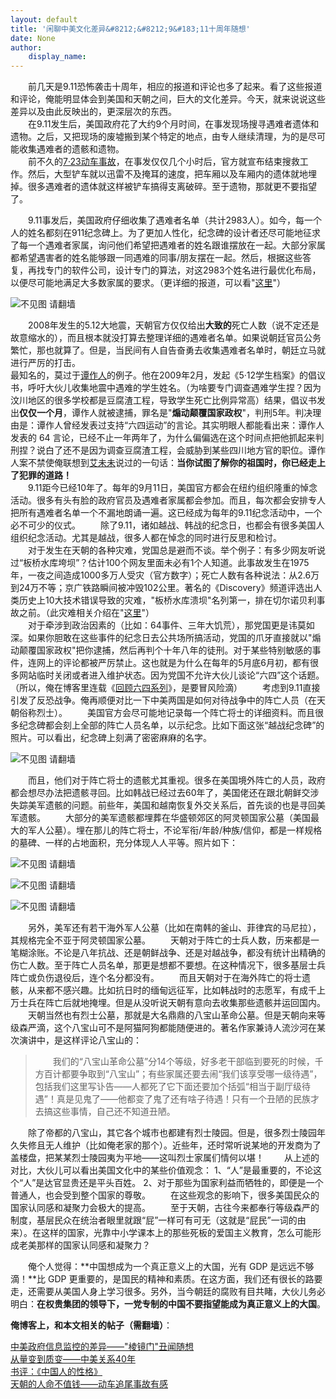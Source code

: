 ```yaml
---
layout: default
title: '闲聊中美文化差异&#8212;&#8212;9&#183;11十周年随想'
date: None
author:
    display_name: 
---
```


　　前几天是9.11恐怖袭击十周年，相应的报道和评论也多了起来。看了这些报道和评论，俺能明显体会到美国和天朝之间，巨大的文化差异。今天，就来说说这些差异以及由此反映出的，更深层次的东西。  
　　在9.11发生后，美国政府花了大约9个月时间，在事发现场搜寻遇难者遗体和遗物。之后，又把现场的废墟搬到某个特定的地点，由专人继续清理，为的是尽可能收集遇难者的遗骸和遗物。  
　　前不久的[7·23动车事故](https://program-think.blogspot.com/2011/07/wenzhou-train-collision.html)，在事发仅仅几个小时后，官方就宣布结束搜救工作。然后，大型铲车就以迅雷不及掩耳的速度，把车厢以及车厢内的遗体就地埋掉。很多遇难者的遗体就这样被铲车搞得支离破碎。至于遗物，那就更不要指望了。  
  
　　9.11事发后，美国政府仔细收集了遇难者名单（共计2983人）。如今，每一个人的姓名都刻在911纪念碑上。为了更加人性化，纪念碑的设计者还尽可能地征求了每一个遇难者家属，询问他们希望把遇难者的姓名跟谁摆放在一起。大部分家属都希望遇害者的姓名能够跟一同遇难的同事/朋友摆在一起。然后，根据这些答复，再找专门的软件公司，设计专门的算法，对这2983个姓名进行最优化布局，以便尽可能地满足大多数家属的要求。（更详细的报道，可以看"[这里](http://discover.news.163.com/11/0916/06/7E27GGFU000125LI.html)"）  

![不见图 请翻墙](https://lh5.googleusercontent.com/0X8jZvbUSd_b-rwW4kqUGljrVyR65Slb4I_-nD-njT_OH-dDPFQxbHPg4oPTO5fNXYD0Kv7L7EHKA-jeIENe0mhJPJwl4UXYJO7zCty7fk4GIlk3046Nx4etm0tNfk-oZpcvoOAr)

  
  
　　2008年发生的5.12大地震，天朝官方仅仅给出**大致的**死亡人数（说不定还是故意缩水的），而且根本就没打算去整理详细的遇难者名单。如果说朝廷官员公务繁忙，那也就算了。但是，当民间有人自告奋勇去收集遇难者名单时，朝廷立马就进行严厉的打击。  
最知名的，莫过于[谭作人](https://zh.wikipedia.org/wiki/%E8%B0%AD%E4%BD%9C%E4%BA%BA)的例子。他在2009年2月，发起《5·12学生档案》的倡议书，呼吁大伙儿收集地震中遇难的学生姓名。（为啥要专门调查遇难学生捏？因为汶川地区的很多学校都是豆腐渣工程，导致学生死亡比例异常高）结果，倡议书发出**仅仅一个月**，谭作人就被逮捕，罪名是"**煽动颠覆国家政权**"，判刑5年。判决理由是：谭作人曾经发表过支持“六四运动”的言论。其实明眼人都能看出来：谭作人发表的 64 言论，已经不止一年两年了，为什么偏偏选在这个时间点把他抓起来判刑捏？说白了还不是因为调查豆腐渣工程，会威胁到某些四川地方官的职位。谭作人案不禁使俺联想到[艾未未](https://zh.wikipedia.org/wiki/%E8%89%BE%E6%9C%AA%E6%9C%AA)说过的一句话：**当你试图了解你的祖国时，你已经走上了犯罪的道路！**  
　　9.11距今已经10年了。每年的9月11日，美国官方都会在纽约组织隆重的悼念活动。很多有头有脸的政府官员及遇难者家属都会参加。而且，每次都会安排专人把所有遇难者名单一个不漏地朗诵一遍。这已经成为每年的9.11纪念活动中，一个必不可少的仪式。 　　除了9.11，诸如越战、韩战的纪念日，也都会有很多美国人组织纪念活动。尤其是越战，很多人都在悼念的同时进行反思和检讨。  
　　对于发生在天朝的各种灾难，党国总是避而不谈。举个例子：有多少网友听说过“板桥水库垮坝”？估计100个网友里面未必有1个人知道。此事故发生在1975年，一夜之间造成1000多万人受灾（官方数字）；死亡人数有各种说法：从2.6万到24万不等；京广铁路瞬间被冲毁102公里。著名的《Discovery》频道评选出人类历史上10大技术错误导致的灾难，"板桥水库溃坝"名列第一，排在切尔诺贝利事故之前。（此灾难相关介绍在"[这里](https://zh.wikipedia.org/wiki/%E6%B2%B3%E5%8D%97%E2%80%9C75%C2%B78%E2%80%9D%E6%BA%83%E5%9D%9D%E4%BA%8B%E4%BB%B6)"）  
　　对于牵涉到政治因素的（比如：64事件、三年大饥荒），那党国更是讳莫如深。如果你胆敢在这些事件的纪念日去公共场所搞活动，党国的爪牙直接就以"煽动颠覆国家政权"把你逮捕，然后再判个十年八年的徒刑。对于某些特别敏感的事件，连网上的评论都被严厉禁止。这也就是为什么在每年的5月底6月初，都有很多网站临时关闭或者进入维护状态。因为党国不允许大伙儿谈论“六四”这个话题。（所以，俺在博客里连载《[回顾六四系列](https://program-think.blogspot.com/2011/06/june-fourth-incident-0.html)》，是要冒风险滴） 　　考虑到9.11直接引发了反恐战争。俺再顺便对比一下中美两国是如何对待战争中的阵亡人员（在天朝俗称烈士）。 　　美国官方会尽可能地记录每一个阵亡将士的详细资料。而且很多纪念碑都会刻上全部的阵亡人员名单，以示纪念。比如下面这张“越战纪念碑”的照片。可以看出，纪念碑上刻满了密密麻麻的名字。

![不见图 请翻墙](https://lh4.googleusercontent.com/anhml40NBVFjku6G4egXKN3tqwN21AKvp_IQwtnUWPqpbP-pvQQzrRKKPVfjP_iZVHMg5TUReQFW95_e-GWwJx_3lTLLPFynmMVzssrRSExdAF4F7Yp4NIU1mFM99hSFNUAn7qsM)

　　而且，他们对于阵亡将士的遗骸尤其重视。很多在美国境外阵亡的人员，政府都会想尽办法把遗骸寻回。比如韩战已经过去60年了，美国佬还在跟北朝鲜交涉失踪美军遗骸的问题。前些年，美国和越南恢复外交关系后，首先谈的也是寻回美军遗骸。 　　大部分的美军遗骸都埋葬在华盛顿郊区的阿灵顿国家公墓（美国最大的军人公墓）。埋在那儿的阵亡将士，不论军衔/年龄/种族/信仰，都是一样规格的墓碑、一样的占地面积，充分体现人人平等。照片如下：

![不见图 请翻墙](https://lh6.googleusercontent.com/B4FSrAz9sHERmJ-t1MqEKV_GUk9dxgFE5GdYiq-e1N4h4NFEYmVCFDETkQ_vGPClFYVJ7mYausQxZXpjfS_e6P5kQb_TW7T5o11x8CHmHADvvM8fK4pNDtXSAOvMIvfKGwTTyo9K)

![不见图 请翻墙](https://lh3.googleusercontent.com/HZIE6t2qdrpv_k_EmPt3QMzqeQaJh6lCXmbVH2ZFnPtx_avkVqNj4owMCARCte9-u8Qw1ig5gcVB4NyUOESCB-qm6wJJRSR1MAPMKUOgGHqbu46TjOl7uXXgDwMDhkwOCdmt6UOS)

![不见图 请翻墙](https://lh5.googleusercontent.com/Lh6HkDGrAwRehzbgRi0Lkqqx8ewUFVNTVQ8U9KIoNWEWb5K6JXUyRvmHnZu7YPaobknJJblaV0-6IkaMvrYLXzzIzfcerVfxDC_qZVy6O9xWlxIXm4IUbz8ia_bcGATp11iDrw64)

　　另外，美军还有若干海外军人公墓（比如在南韩的釜山、菲律宾的马尼拉），其规格完全不亚于阿灵顿国家公墓。 　　天朝对于阵亡的士兵人数，历来都是一笔糊涂账。不论是八年抗战、还是朝鲜战争、还是对越战争，都没有统计出精确的伤亡人数。至于阵亡人员名单，那更是想都不要想。在这种情况下，很多基层士兵阵亡或负伤退役后，连个名分都没有。 　　而且天朝对于在海外阵亡的将士遗骸，从来都不感兴趣。比如抗日时的缅甸远征军，比如韩战时的志愿军，有成千上万士兵在阵亡后就地掩埋。但是从没听说天朝有意向去收集那些遗骸并运回国内。 　　天朝当然也有烈士公墓，那就是大名鼎鼎的八宝山革命公墓。但是天朝向来等级森严滴，这个八宝山可不是阿猫阿狗都能随便进的。著名作家兼诗人流沙河在某次演讲中，是这样评论八宝山的：

> 　　我们的“八宝山革命公墓”分14个等级，好多老干部临到要死的时候，千方百计都要争取到“八宝山”；有些家属还要去闹“我们该享受哪一级待遇”，包括我们这里写讣告——人都死了它下面还要加个括弧“相当于副厅级待遇”！真是见鬼了——他都变了鬼了还有啥子待遇！只有一个丑陋的民族才去搞这些事情，自己还不知道丑陋。

　　除了帝都的八宝山，其它各个城市也都建有烈士陵园。但是，很多烈士陵园年久失修且无人维护（比如俺老家的那个）。近些年，还时常听说某地的开发商为了盖楼盘，把某某烈士陵园夷为平地——这叫烈士家属们情何以堪！ 　　从上述的对比，大伙儿可以看出美国文化中的某些价值观念： 1、“人”是最重要的，不论这个“人”是达官显贵还是平头百姓。 2、对于那些为国家利益而牺牲的，即便是一个普通人，也会受到整个国家的尊敬。 　　在这些观念的影响下，很多美国民众的国家认同感和凝聚力会极大的提高。 　　至于天朝，古往今来都奉行等级森严的制度，基层民众在统治者眼里就跟“屁”一样可有可无（这就是“屁民”一词的由来）。在这样的国家，光靠中小学课本上的那些死板的爱国主义教育，怎么可能形成老美那样的国家认同感和凝聚力？

　　俺个人觉得：**中国想成为一个真正意义上的大国，光有 GDP 是远远不够滴！**比 GDP 更重要的，是国民的精神和素质。在这方面，我们还有很长的路要走，还需要从美国人身上学习很多。另外，当今朝廷的腐败有目共睹，大伙儿务必明白：**在权贵集团的领导下，一党专制的中国不要指望能成为真正意义上的大国**。

**俺博客上，和本文相关的帖子（需翻墙）**：

  
[中美政府信息监控的差异——"棱镜门"丑闻随想](https://program-think.blogspot.com/2013/06/usa-vs-china.html)  
[从量变到质变——中美关系40年](https://program-think.blogspot.com/2018/07/Forty-Years-of-China-USA-Relations.html)  
[书评：《中国人的性格》](https://program-think.blogspot.com/2011/02/book-review-chinese-characteristics.html)  
[天朝的人命不值钱——动车追尾事故有感](https://program-think.blogspot.com/2011/07/wenzhou-train-collision.html)

